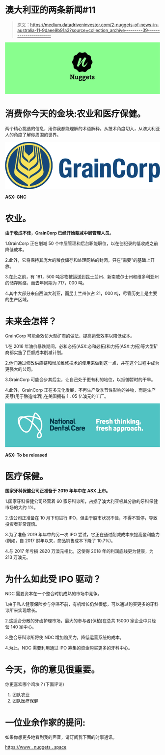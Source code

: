 # 澳大利亚的两条新闻#11

> 原文：<https://medium.datadriveninvestor.com/2-nuggets-of-news-in-australia-11-9daee9b91a3?source=collection_archive---------39----------------------->

![](img/b56199696f92d4c4da647b5e02eb213a.png)

# 消费你今天的金块:农业和医疗保健。

两个精心挑选的信息，用你我都能理解的术语解释。从技术角度切入，从澳大利亚人的角度了解你周围的世界。

![](img/0e88adbd9c83d4ab848feb9fa815c15d.png)

**ASX: GNC**

# **农业**。

**由于收成不佳，GrainCorp 已经开始裁减中层管理人员。**

1.GrainCorp 正在削减 50 个中层管理和后台职能职位，以在创纪录的低收成之前降低成本。

2.此外，它将保持其庞大的粮食储存和处理网络的封闭，只在“需要”的基础上开放。

3.在此之前，有 181，500 吨谷物被运送到昆士兰州、新南威尔士州和维多利亚州的储存网络，而去年同期为 717，000 吨。

4.其中大部分来自西澳大利亚，而昆士兰州仅占 21，000 吨，尽管历史上是主要的生产区域。

# **未来会怎样**？

GrainCorp 可能会效仿大型矿商的做法，提高运营效率以降低成本。

1.在 2016 年油价暴跌期间，必和必拓(ASX:必和必拓)和力拓(ASX:力拓)等大型矿商都实施了巨额成本削减计划。

2.他们通过修改供应链和增加维修技术的使用来做到这一点，并在这个过程中成为更强大的公司。

3.GrainCorp 可能会步其后尘，让自己处于更有利的地位，以抵御暂时的干旱。

4.此外，GrainCorp 正在多元化发展，不再生产受季节性影响的谷物，而是生产麦芽(用于酿造啤酒),在美国拥有 1 . 05 亿澳元的工厂。

![](img/d3ebd10eb33ee1bf98ee947cc0b2d6e6.png)

**ASX: To be released**

# **医疗保健**。

**国家牙科保健公司正准备于 2019 年年中在 ASX 上市。**

1.国家牙科保健公司经营着 60 家牙科诊所，占据了澳大利亚极其分散的牙科保健市场的大约 1%。

2.该公司正准备在 10 月下旬进行 IPO，但由于股市状况不佳，不得不暂停，导致投资者非常谨慎。

3.为了准备 2019 年年中的另一次 IPO 尝试，它正在通过削减成本来提高盈利能力(例如，自 2017 财年以来，商品销售成本下降了 10.7%)。

4.与 2017 年亏损 2820 万澳元相比，这使得 2018 年的利润底线更为健康，为 213 万澳元。

# **为什么如此受 IPO 驱动**？

NDC 需要资本在一个整合时机成熟的市场中竞争。

1.由于私人健康保险参与停滞不前，有机增长仍然很低，可以通过购买更多的牙科诊所来实现增长。

2.这适合分散的牙齿护理市场，最大的参与者(保柏)在总共 15000 家企业中只经营 140 家中心。

3.整合牙科诊所将使 NDC 增加购买力，降低运营系统的成本。

4.为此，NDC 需要利用通过 IPO 筹集的资金购买更多的牙科中心。

# 今天，你的意见很重要。

你更喜欢哪个鸡块？(下面评论)

1.  团队农业
2.  团队医疗保健

# 一位业余作家的提问:

如果你想更多地看到我的声音，请订阅我下面的时事通讯。

[https://www . nuggets . space](http://www.nuggets.space/)